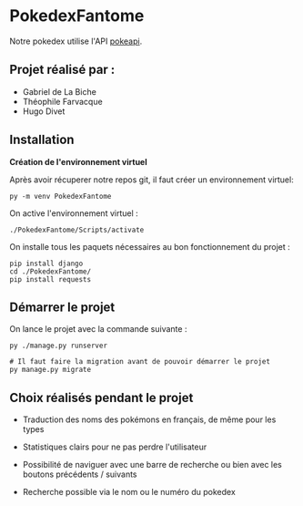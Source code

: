 # PokedexFantome
Notre pokedex utilise l'API [pokeapi](https://pokeapi.co/).

## Projet réalisé par :

* Gabriel de La Biche
* Théophile Farvacque
* Hugo Divet

## Installation
**Création de l'environnement virtuel**

Après avoir récuperer notre repos git, il faut créer un environnement virtuel:
```
py -m venv PokedexFantome
```

On active l'environnement virtuel : 
```
./PokedexFantome/Scripts/activate
```

On installe tous les paquets nécessaires au bon fonctionnement du projet : 
```
pip install django
cd ./PokedexFantome/
pip install requests
```

## Démarrer le projet

On lance le projet avec la commande suivante :
```
py ./manage.py runserver

# Il faut faire la migration avant de pouvoir démarrer le projet
py manage.py migrate
```

## Choix réalisés pendant le projet 
* Traduction des noms des pokémons en français, de même pour les types

* Statistiques clairs pour ne pas perdre l'utilisateur

* Possibilité de naviguer avec une barre de recherche ou bien avec les boutons précédents / suivants

* Recherche possible via le nom ou le numéro du pokedex

